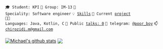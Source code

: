 <code>🎓 Student: KPI</code>
<code>🎪 Group: IM-13</code>
<code>👷 Speciality: Software engineer</code>
<code>💡 [Skills](https://github.com/michigang1/skills-kotlin-version/tree/mine/SKILLS.md)</code>
<code>🧻 Current [project](PROJECT.md)</code><br>
<code>🧑‍💻 Languages: Java, Kotlin, C</code>
<code>📢 Public [talks: 0](TALKS.md)</code>
<code>💬 telegram: [@poor_boy](https://telegram.me/poor_boy)</code>
<code>📫 [chirozidi.m@gmail.com](mailto:chirozidi.m@gmail.com)</code>
####
<a href="https://github.com/anuraghazra/github-readme-stats"><img align="center" src="https://github-readme-stats.vercel.app/api?username=michigang1&show_icons=true&include_all_commits=true&theme=shades-of-purple_border=false" alt="Michael's github stats" /></a> <a href="https://github.com/anuraghazra/github-readme-stats"><img align="center" src="https://github-readme-stats.vercel.app/api/top-langs/?username=michigang1&layout=compact&theme=shades-of-purple_border=false" /></a> 
